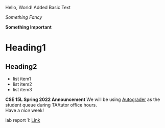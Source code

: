 Hello, World!
Added Basic Text

*Something Fancy*

**Something Important**

# Heading1

## Heading2

- list item1
- list item2
- list item3


**CSE 15L Spring 2022 Announcement**
We will be using [Autograder](https://autograder.ucsd.edu) as the student queue during TA/tutor office hours.  
Have a *nice* week!

lab report 1:
[Link](https://tysprouse.github.io/cse15l-lab-reports/lab-report-1-week-2.html)



